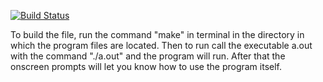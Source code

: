 [![Build Status](https://travis-ci.org/lthornton1/Inventory.svg?branch=master)](https://travis-ci.org/lthornton1/Inventory)

To build the file, run the command "make" in terminal in the directory in which the program files are located. Then to run call the executable a.out with the command "./a.out" and the program will run. After that the onscreen prompts will let you know how to use the program itself.
